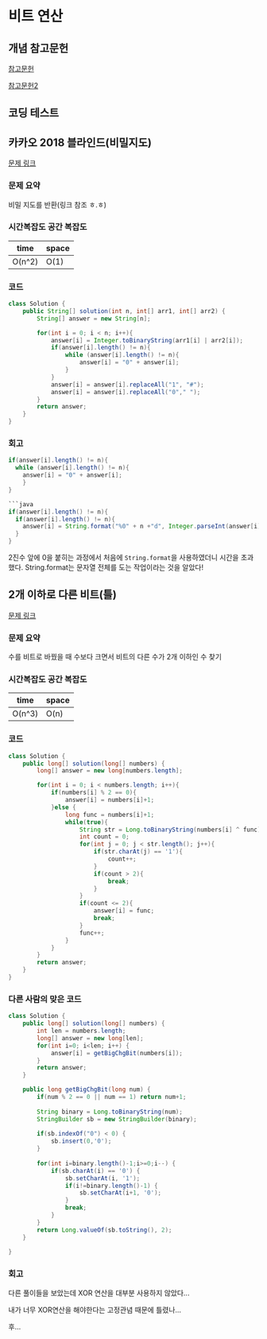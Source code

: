 # 비트 연산

## 개념 참고문헌

[참고문헌](https://vmpo.tistory.com/106)

[참고문헌2](http://www.tcpschool.com/java/java_operator_bitwise)


## 코딩 테스트

## 카카오 2018 블라인드(비밀지도)

[문제 링크](https://school.programmers.co.kr/learn/courses/30/lessons/17681)

### 문제 요약
비밀 지도를 반환(링크 참조 ㅎ.ㅎ)

### 시간복잡도 공간 복잡도
| time | space |
|------|-------|
| O(n^2) | O(1)  |

### 코드
```java
class Solution {
    public String[] solution(int n, int[] arr1, int[] arr2) {
        String[] answer = new String[n];

        for(int i = 0; i < n; i++){
            answer[i] = Integer.toBinaryString(arr1[i] | arr2[i]);
            if(answer[i].length() != n){
                while (answer[i].length() != n){
                    answer[i] = "0" + answer[i];
                }
            }
            answer[i] = answer[i].replaceAll("1", "#");
            answer[i] = answer[i].replaceAll("0"," ");
        }
        return answer;
    }
}
```

### 회고
```java
if(answer[i].length() != n){
  while (answer[i].length() != n){
    answer[i] = "0" + answer[i];
    }
}  

```java
if(answer[i].length() != n){
  if(answer[i].length() != n){
    answer[i] = String.format("%0" + n +"d", Integer.parseInt(answer[i]));
  }
}
```

2진수 앞에 0을 붙히는 과정에서 처음에 `String.format`을 사용하였더니 시간을 초과했다.
String.format는 문자열 전체를 도는 작업이라는 것을 알았다!


## 2개 이하로 다른 비트(틀)

[문제 링크](https://school.programmers.co.kr/learn/courses/30/lessons/77885)

### 문제 요약
수를 비트로 바꿨을 때 수보다 크면서 비트의 다른 수가 2개 이하인 수 찾기

### 시간복잡도 공간 복잡도
| time | space |
|------|-------|
| O(n^3) | O(n)  |

### 코드
```java
class Solution {
    public long[] solution(long[] numbers) {
        long[] answer = new long[numbers.length];

        for(int i = 0; i < numbers.length; i++){
            if(numbers[i] % 2 == 0){
                answer[i] = numbers[i]+1;
            }else {
                long func = numbers[i]+1;
                while(true){
                    String str = Long.toBinaryString(numbers[i] ^ func);
                    int count = 0;
                    for(int j = 0; j < str.length(); j++){
                        if(str.charAt(j) == '1'){
                            count++;
                        }
                        if(count > 2){
                            break;
                        }
                    }
                    if(count <= 2){
                        answer[i] = func;
                        break;
                    }
                    func++;
                }
            }
        }
        return answer;
    }
}
```


### 다른 사람의 맞은 코드
```java
class Solution {
    public long[] solution(long[] numbers) {
        int len = numbers.length;
        long[] answer = new long[len];
        for(int i=0; i<len; i++) {
            answer[i] = getBigChgBit(numbers[i]);
        }
        return answer;
    }

    public long getBigChgBit(long num) {
        if(num % 2 == 0 || num == 1) return num+1;
        
        String binary = Long.toBinaryString(num);
        StringBuilder sb = new StringBuilder(binary);
        
        if(sb.indexOf("0") < 0) {
            sb.insert(0,'0');
        }
        
        for(int i=binary.length()-1;i>=0;i--) {
            if(sb.charAt(i) == '0') {
                sb.setCharAt(i, '1');
                if(i!=binary.length()-1) {
                    sb.setCharAt(i+1, '0');
                }
                break;
            }
        }
        return Long.valueOf(sb.toString(), 2);
    }
    
}
```

### 회고
다른 풀이들을 보았는데 XOR 연산을 대부분 사용하지 않았다...

내가 너무 XOR연산을 해야한다는 고정관념 때문에 틀렸나...

후...